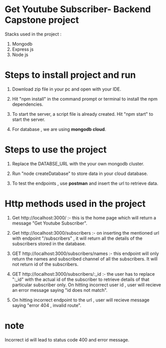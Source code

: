 # Get Youtube Subscriber- Backend Capstone project

Stacks used in the project : 

1. Mongodb
2. Express js
3. Node js

# Steps to install project and run

1. Download zip file in your pc and open with your IDE.

2. Hit "npm install" in the command prompt or terminal to install the npm dependencies.

3. To start the server, a script file is already created. Hit "npm start" to start the server.

4. For database , we are using **mongodb cloud**.



# Steps to use the project

1. Replace the DATABSE_URL with the your own mongodb cluster.

2. Run "node createDatabase" to store data in your cloud database.

3. To test the endpoints , use **postman** and insert the url to retrieve data.



# Http methods used in the project

1. Get http://localhost:3000/  :-  this is the home page which will return a message "Get Youtube Subscriber".

2. Get http://localhost:3000/subscribers  :-  on inserting the mentioned url with endpoint "/subscribers" , it will return all the details of the subscribers stored in the database.

3. GET http://localhost:3000/subscribers/names  :-   this endpoint will only return the names and subscribed channel of all the subscribers.
It will not return id of the subscribers.

4. GET http://localhost:3000/subscribers/:_id   :-   the user has to replace ":_id" with the actual id of the subscriber to retrieve details of that particular subscriber only.
On hitting incorrect user id , user will recieve an error message saying  "id does not match".

5. On hitting incorrect endpoint to the url , user will recieve message saying "error 404 , invalid route".


# note

Incorrect id will lead to status code 400 and error message.